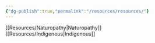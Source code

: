 ```yaml
---
{"dg-publish":true,"permalink":"/resources/resources/"}
---
```


[[Resources/Naturopathy\|Naturopathy]]
[[Resources/Indigenous\|Indigenous]]